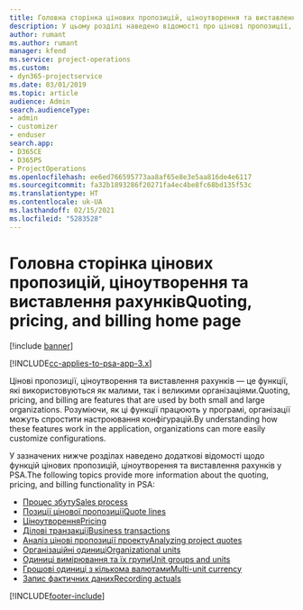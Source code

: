 ```yaml
---
title: Головна сторінка цінових пропозицій, ціноутворення та виставлення рахунків
description: У цьому розділі наведено відомості про цінові пропозиції, ціноутворення та надсилання рахунків.
author: rumant
ms.author: rumant
manager: kfend
ms.service: project-operations
ms.custom:
- dyn365-projectservice
ms.date: 03/01/2019
ms.topic: article
audience: Admin
search.audienceType:
- admin
- customizer
- enduser
search.app:
- D365CE
- D365PS
- ProjectOperations
ms.openlocfilehash: ee6ed766595773aa8af65e8e3e5aa816de4e6117
ms.sourcegitcommit: fa32b1893286f20271fa4ec4be8fc68bd135f53c
ms.translationtype: HT
ms.contentlocale: uk-UA
ms.lasthandoff: 02/15/2021
ms.locfileid: "5283528"
---
```

# <a name="quoting-pricing-and-billing-home-page"></a><span data-ttu-id="dd0fa-103">Головна сторінка цінових пропозицій, ціноутворення та виставлення рахунків</span><span class="sxs-lookup"><span data-stu-id="dd0fa-103">Quoting, pricing, and billing home page</span></span>

[!include [banner](../includes/psa-now-project-operations.md)]

[!INCLUDE[cc-applies-to-psa-app-3.x](../includes/cc-applies-to-psa-app-3x.md)]

<span data-ttu-id="dd0fa-104">Цінові пропозиції, ціноутворення та виставлення рахунків — це функції, які використовуються як малими, так і великими організаціями.</span><span class="sxs-lookup"><span data-stu-id="dd0fa-104">Quoting, pricing, and billing are features that are used by both small and large organizations.</span></span> <span data-ttu-id="dd0fa-105">Розуміючи, як ці функції працюють у програмі, організації можуть спростити настроювання конфігурацій.</span><span class="sxs-lookup"><span data-stu-id="dd0fa-105">By understanding how these features work in the application, organizations can more easily customize configurations.</span></span>

<span data-ttu-id="dd0fa-106">У зазначених нижче розділах наведено додаткові відомості щодо функцій цінових пропозицій, ціноутворення та виставлення рахунків у PSA.</span><span class="sxs-lookup"><span data-stu-id="dd0fa-106">The following topics provide more information about the quoting, pricing, and billing functionality in PSA:</span></span>

- [<span data-ttu-id="dd0fa-107">Процес збуту</span><span class="sxs-lookup"><span data-stu-id="dd0fa-107">Sales process</span></span>](basic-sales-process.md)
- [<span data-ttu-id="dd0fa-108">Позиції цінової пропозиції</span><span class="sxs-lookup"><span data-stu-id="dd0fa-108">Quote lines</span></span>](basic-quote-lines.md)
- [<span data-ttu-id="dd0fa-109">Ціноутворення</span><span class="sxs-lookup"><span data-stu-id="dd0fa-109">Pricing</span></span>](basic-pricing.md)
- [<span data-ttu-id="dd0fa-110">Ділові транзакції</span><span class="sxs-lookup"><span data-stu-id="dd0fa-110">Business transactions</span></span>](basic-business-transactions.md)
- [<span data-ttu-id="dd0fa-111">Аналіз цінові пропозиції проекту</span><span class="sxs-lookup"><span data-stu-id="dd0fa-111">Analyzing project quotes</span></span>](basic-analyzing-quotes.md)
- [<span data-ttu-id="dd0fa-112">Організаційні одиниці</span><span class="sxs-lookup"><span data-stu-id="dd0fa-112">Organizational units</span></span>](advanced-organizational.md)
- [<span data-ttu-id="dd0fa-113">Одиниці вимірювання та їх групи</span><span class="sxs-lookup"><span data-stu-id="dd0fa-113">Unit groups and units</span></span>](advanced-units.md)
- [<span data-ttu-id="dd0fa-114">Грошові одиниці з кількома валютами</span><span class="sxs-lookup"><span data-stu-id="dd0fa-114">Multi-unit currency</span></span>](advanced-currency.md)
- [<span data-ttu-id="dd0fa-115">Запис фактичних даних</span><span class="sxs-lookup"><span data-stu-id="dd0fa-115">Recording actuals</span></span>](advanced-actuals.md)


[!INCLUDE[footer-include](../includes/footer-banner.md)]